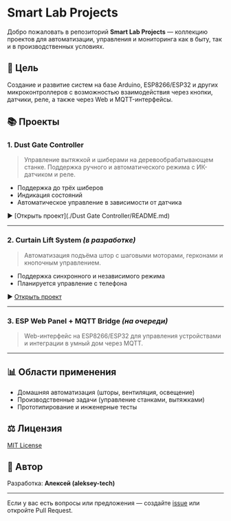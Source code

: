 # Smart Lab Projects

Добро пожаловать в репозиторий **Smart Lab Projects** — коллекцию проектов для автоматизации, управления и мониторинга как в быту, так и в производственных условиях.

## 🔌 Цель

Создание и развитие систем на базе Arduino, ESP8266/ESP32 и других микроконтроллеров с возможностью взаимодействия через кнопки, датчики, реле, а также через Web и MQTT-интерфейсы.

## 📚 Проекты

### 1. **Dust Gate Controller**

> Управление вытяжкой и шиберами на деревообрабатывающем станке. Поддержка ручного и автоматического режима с ИК-датчиком и реле.

* Поддержка до трёх шиберов
* Индикация состояний
* Автоматическое управление в зависимости от датчика

▶️ [Открыть проект](./Dust Gate Controller/README.md)

---

### 2. **Curtain Lift System** *(в разработке)*

> Автоматизация подъёма штор с шаговыми моторами, герконами и кнопочным управлением.

* Поддержка синхронного и независимого режима
* Планируется управление с телефона

▶️ [Открыть проект](./CurtainLiftSystem/README.md)

---

### 3. **ESP Web Panel + MQTT Bridge** *(на очереди)*

> Web-интерфейс на ESP8266/ESP32 для управления устройствами и интеграции в умный дом через MQTT.

---

## 📊 Области применения

* Домашняя автоматизация (шторы, вентиляция, освещение)
* Производственные задачи (управление станками, вытяжками)
* Прототипирование и инженерные тесты

## ⚖️ Лицензия

[MIT License](./LICENSE)

## 👤 Автор

Разработка: **Алексей (aleksey-tech)**

---

Если у вас есть вопросы или предложения — создайте [issue](https://github.com/USERNAME/smart-lab-projects/issues) или откройте Pull Request.
